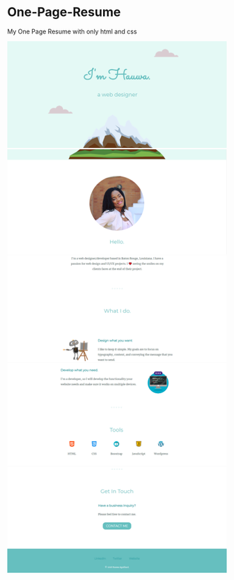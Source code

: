 # One-Page-Resume
My One Page Resume with only html and css

![](images/aboutme1.PNG)
![](images/aboutme2.PNG)
![](images/aboutme3.PNG)
![](images/aboutme4.PNG)
![](images/aboutme5.PNG)

